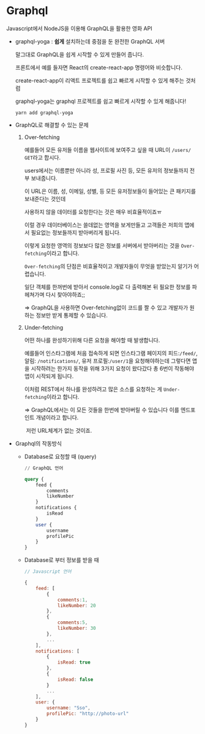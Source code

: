 # Graphql

Javascript에서 NodeJS을 이용해 GraphQL을 활용한 영화 API



- graphql-yoga : **쉽게** 설치하는데 중점을 둔 완전한 GraphQL 서버

  말그대로 GraphQL을 쉽게 시작할 수 있게 만들어 줍니다.

  프론트에서 예를 들자면 React의 create-react-app 명령어와 비슷합니다.

  create-react-app이 리액트 프로젝트를 쉽고 빠르게 시작할 수 있게 해주는 것처럼

  graphql-yoga는 graphql 프로젝트를 쉽고 빠르게 시작할 수 있게 해줍니다!

  ```
  yarn add graphql-yoga
  ```

  

- GraphQL로 해결할 수 있는 문제

  1. Over-fetching

     예를들어 모든 유저들 이름을 웹사이트에 보여주고 싶을 때 URL이  `/users/ GET`라고 합시다.

     users에서는 이름뿐만 아니라 성, 프로필 사진 등, 모든 유저의 정보들까지 전부 보내줍니다.

     이 URL은 이름, 성, 이메일, 성별, 등 모든 유저정보들이 들어있는 큰 패키지를 보내준다는 것인데

     사용하지 않을 데이터를 요청한다는 것은 매우 비효율적이죠ㅠ

     이럴 경우 데이터베이스는 쓸데없는 영역을 보게만들고 고객들은 저희의 앱에서 필요없는 정보들까지 받아버리게 됩니다.

     이렇게 요청한 영역의 정보보다 많은 정보를 서버에서 받아버리는 것을 `Over-fetching`이라고 합니다.

     `Over-fetching`의 단점은 비효율적이고 개발자들이 무엇을 받았는지 알기가 어렵습니다.

     일단 객체를 한꺼번에 받아서 console.log로 다 출력해본 뒤 필요한 정보를 파헤쳐가며 다시 찾아야하죠;;

     => GraphQL을 사용하면 Over-fetching없이 코드를 짤 수 있고 개발자가 원하는 정보만 받게 통제할 수 있습니다.

  2. Under-fetching

     어떤 하나를 완성하기위해 다른 요청을 해야할 때 발생합니다.

     예를들어 인스타그램에 처음 접속하게 되면 인스타그램 페이지의 피드:`/feed/`, 알림: `/notifications/`, 유저 프로필:`/user/1`을 요청해야하는데 그렇다면 앱을 시작하려는 한가지 동작을 위해 3가지 요청이 왔다갔다 총 6번이 작동해야 앱이 시작되게 됩니다.

     이처럼 REST에서 하나를 완성하려고 많은 소스를 요청하는 게 `Under-fetching`이라고 합니다.

     => GraphQL에서는 이 모든 것들을 한번에 받아버릴 수 있습니다 이를 엔드포인트 개념이라고 합니다.

     ​	저런 URL체계가 없는 것이죠.

     

- Graphql의 작동방식

  - Database로 요청할 때 (query)

    ```sql
    // GraphQL 언어
    
    query {
        feed {
            comments
            likeNumber
        }
        notifications {
            isRead
        }
        user {
            username
            profilePic
        }
    }
    ```

  - Database로 부터 정보를 받을 때

    ```javascript
    // Javascript 언어
    
    {
        feed: [
            {
                comments:1,
                likeNumber: 20
            },
            {
                comments:5,
                likeNumber: 30
            },
            ...
        ],
        notifications: [
            {
                isRead: true
            },
            {
                isRead: false
            }
            ...
        ],
        user: {
            username: "Sso",
            profilePic: "http://photo-url"
        }
    }
    ```

    

